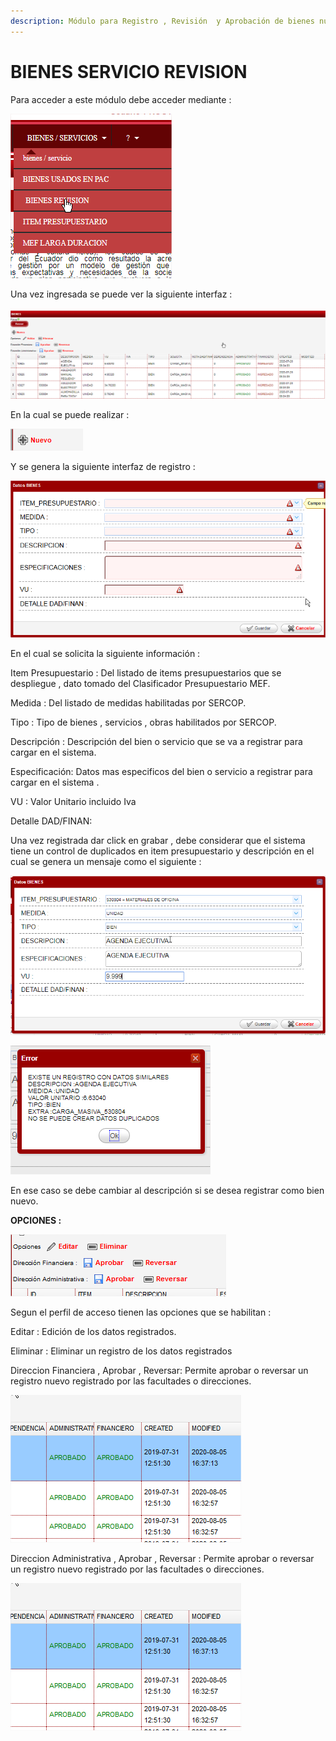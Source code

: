 ```yaml
---
description: Módulo para Registro , Revisión  y Aprobación de bienes nuevos.
---
```


# BIENES SERVICIO REVISION

Para acceder a este módulo debe acceder mediante :&#x20;

![](<.gitbook/assets/image (4).png>)

Una vez ingresada se puede ver la siguiente interfaz  :

![](<.gitbook/assets/image (8).png>)

En la cual se puede realizar  :&#x20;

<div align="left"><img src=".gitbook/assets/image (5).png" alt="Registro de nuevos bienes / servicios "></div>

Y se genera la siguiente interfaz de registro :&#x20;

![](<.gitbook/assets/image (2).png>)

En el cual se solicita la siguiente información : &#x20;

Item Presupuestario : Del listado de items presupuestarios que se despliegue , dato tomado del Clasificador Presupuestario MEF.

Medida : Del listado de medidas habilitadas por SERCOP.

Tipo : Tipo de bienes , servicios , obras habilitados por  SERCOP.

Descripción : Descripción del bien o servicio que se va a registrar para cargar en el sistema.

Especificación: Datos mas especificos del bien o servicio a registrar para cargar en el sistema .

VU : Valor Unitario incluido Iva&#x20;

Detalle DAD/FINAN:

Una vez registrada dar click en grabar , debe considerar que el sistema tiene un control de duplicados en item presupuestario y descripción en el cual se genera un mensaje como el siguiente :

![](<.gitbook/assets/image (10).png>)

![](<.gitbook/assets/image (9).png>)

En ese caso se debe cambiar al descripción si se desea registrar como bien nuevo.



**OPCIONES :**

<div align="left"><img src=".gitbook/assets/image (11).png" alt=""></div>

Segun el perfil de acceso tienen las opciones que se habilitan :

Editar : Edición de los datos registrados.

Eliminar : Eliminar un registro de los datos registrados

Direccion Financiera , Aprobar , Reversar: Permite aprobar o reversar un registro nuevo registrado por las facultades o direcciones.

![](<.gitbook/assets/image (7).png>)

Direccion Administrativa , Aprobar , Reversar : Permite aprobar o reversar un registro nuevo registrado por las facultades o direcciones.

![](.gitbook/assets/image.png)
